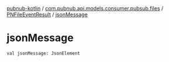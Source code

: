 [pubnub-kotlin](../../index.md) / [com.pubnub.api.models.consumer.pubsub.files](../index.md) / [PNFileEventResult](index.md) / [jsonMessage](./json-message.md)

# jsonMessage

`val jsonMessage: JsonElement`